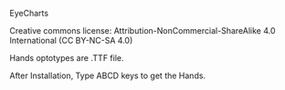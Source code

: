 EyeCharts

Creative commons license: Attribution-NonCommercial-ShareAlike 4.0 International (CC BY-NC-SA 4.0)

Hands optotypes are .TTF file.

After Installation, Type ABCD keys to get the Hands.
